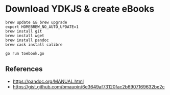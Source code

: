 # Download YDKJS & create eBooks

```
brew update && brew upgrade
export HOMEBREW_NO_AUTO_UPDATE=1
brew install git
brew install wget
brew install pandoc
brew cask install calibre
```

```
go run toebook.go
```

## References

- https://pandoc.org/MANUAL.html
- https://gist.github.com/bmaupin/6e3649af73120fac2b6907169632be2c
